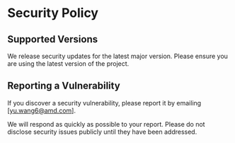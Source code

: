 # Security Policy

## Supported Versions

We release security updates for the latest major version. Please ensure you are using the latest version of the project.

## Reporting a Vulnerability

If you discover a security vulnerability, please report it by emailing [yu.wang6@amd.com].

We will respond as quickly as possible to your report. Please do not disclose security issues publicly until they have been addressed. 